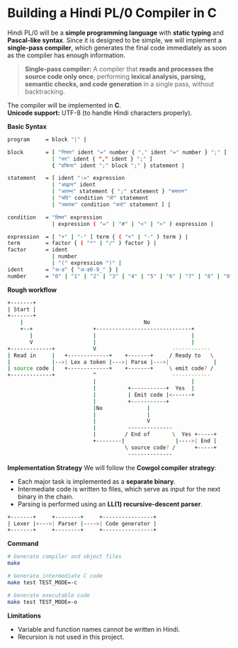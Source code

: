 # Building a Hindi PL/0 Compiler in C

Hindi PL/0 will be a **simple programming language** with **static typing** and **Pascal-like syntax**. Since it is designed to be simple, we will implement a **single-pass compiler**, which generates the final code immediately as soon as the compiler has enough information.

> **Single-pass compiler:** A compiler that **reads and processes the source code only once**, performing **lexical analysis, parsing, semantic checks, and code generation** in a single pass, without backtracking.

The compiler will be implemented in **C**.  
**Unicode support:** UTF-8 (to handle Hindi characters properly).

**Basic Syntax**

```bash
program     = block "|" |

block       = [ "नियत" ident "=" number { "," ident "=" number } ";" ]
              [ "चर" ident { "," ident } ";" ]
              { "प्रक्रिया" ident ";" block ";" } statement |

statement   = [ ident ":=" expression
              | "आह्वान" ident
              | "आरम्भ" statement { ";" statement } "समापन"
              | "यदि" condition "तो" statement
              | "जबतक" condition "करो" statement ] |

condition   = "विषम" expression
              | expression ( "=" | "#" | "<" | ">" ) expression |

expression  = [ "+" | "-" ] term { ( "+" | "-" ) term } |
term        = factor { ( "*" | "/" ) factor } |
factor      = ident
              | number
              | "(" expression ")" |
ident       = "अ-ह" { "अ-ह0-9_" } |
number      = "0" | "1" | "2" | "3" | "4" | "5" | "6" | "7" | "8" | "9" |
```

**Rough workflow**

```bash
+-------+
| Start |
+-------+
    |                                      No
    +--+                   +------------------------------+
       |                   |                              |
       V                   |                              |
+-------------+            V                        ------------
| Read in     |   +-------------+    +-------+     / Ready to   \
|             |-->| Lex a token |--->| Parse |--->|              |
| source code |   +-------------+    +-------+     \ emit code? /
+-------------+            ^                        ------------
                           |                              |
                           |          +-----------+  Yes  |
                           |          | Emit code |<------+
                           |          +-----------+
                           |No              |
                           |                |
                           |                V
                           |          --------------
                           |         / End of       \  Yes +-----+
                           +--------|                |---->| End |
                                     \ source code? /      +-----+
                                      --------------
```

**Implementation Strategy**
We will follow the **Cowgol compiler strategy**:

- Each major task is implemented as a **separate binary**.
- Intermediate code is written to files, which serve as input for the next binary in the chain.
- Parsing is performed using an **LL(1) recursive-descent parser**.

```bash
+-------+     +--------+     +----------------+
| Lexer |<--->| Parser |---->| Code generator |
+-------+     +--------+     +----------------+
```

**Command**

```bash
# Generate compiler and object files
make

# Generate intermediate C code
make test TEST_MODE=-c

# Generate executable code
make test TEST_MODE=-o
```

**Limitations**

- Variable and function names cannot be written in Hindi.
- Recursion is not used in this project.
